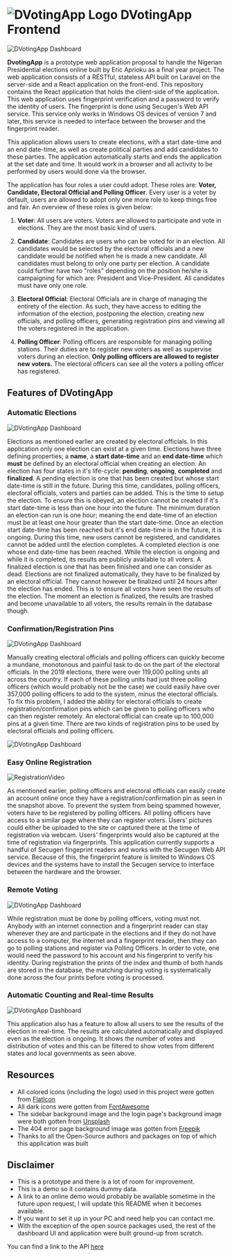 # ![DVotingApp Logo](http://dneoagency.org/dvotingappassets/logo4.png)  DVotingApp Frontend 
 
![DVotingApp Dashboard](http://dneoagency.org/dvotingappassets/SCREENSHOT1.PNG)

**DvotingApp** is a prototype web application proposal to handle the Nigerian Presidential elections online built by Eric Aprioku as a final year project. The web application consists of a RESTful, stateless API built on Laravel on the server-side and a React application on the front-end. This repository contains the React application that holds the client-side of the application. This web application uses fingerprint verification and a password to verify the identity of users. The fingerprint is done using Secugen's Web API service. This service only works in Windows OS devices of version 7 and later, this service is needed to interface between the browser and the fingerprint reader.

This application allows users to create elections, with a start date-time and an end date-time, as well as create political parties and add candidates to these parties. The application automatically starts and ends the application at the set date and time. It would work in a browser and all activity to be performed by users would done via the browser.

The application has four roles a user could adopt. These roles are: **Voter, Candidate, Electoral Official and Polling Officer**. Every user is a voter by default, users are allowed to adopt only one more role to keep things free and fair.  An overview of these roles is given below:

1. **Voter**: All users are voters. Voters are allowed to participate and vote in elections. They are the most basic kind of users.

1. **Candidate**: Candidates are users who can be voted for in an election. All candidates would be selected by the electoral officials and a new candidate would be notified when he is made a new candidate. All candidates must belong to only one party per election. A candidate could further have two "roles" depending on the position he/she is campaigning for which are: President and Vice-President. All candidates must have only one role.

1. **Electoral Official**: Electoral Officials are in charge of managing the entirety of the election. As such, they have access to editing the information of the election, postponing the election, creating new officials, and polling officers, generating registration pins and viewing all the voters registered in the application.

1. **Polling Officer**: Polling officers are responsible for managing polling stations. Their duties are to register new voters as well as supervise voters during an election. **Only polling officers are allowed to register new voters.** The electoral officers can see all the voters a polling officer has registered. 

## Features of DVotingApp

### Automatic Elections

![DVotingApp Dashboard](http://dneoagency.org/dvotingappassets/SCREENSHOT2.PNG)

Elections as mentioned earlier are created by electoral officials. In this application only one election can exist at a given time. Elections have three defining properties; a **name**, a **start date-time** and an **end date-time** which **must** be defined by an electoral official when creating an election. An election has four states in it's life-cycle: **pending**, **ongoing**, **completed** and **finalized**. 
A pending election is one that has been created but whose start date-time is still in the future. During this time, candidates, polling officers, electoral officials, voters and parties can be added. This is the time to setup the election. To ensure this is obeyed, an election cannot be created if it's start date-time is less than one hour into the future. The minimum duration an election can run is one hour; meaning the end date-time of an election must be at least one hour greater than the start date-time. 
Once an election start date-time has been reached but it's end date-time is in the future, it is ongoing. During this time, new users cannot be registered, and candidates cannot be added until the election completes. A completed election is one whose end date-time has been reached. While the election is ongoing and while it is completed, its results are publicly available to all voters. 
A finalized election is one that has been finished and one can consider as dead. Elections are not finalized automatically, they have to be finalized by an electoral official. They cannot however be finalized until 24 hours after the election has ended. This is to ensure all voters have seen the results of the election. The moment an election is finalized, the results are trashed and become unavailable to all voters, the results remain in the database though.

### Confirmation/Registration Pins

![DVotingApp Dashboard](http://dneoagency.org/dvotingappassets/SCREENSHOT3.PNG)

Manually creating electoral officials and polling officers can quickly become a mundane, monotonous and painful task to do on the part of the electoral officials. In the 2019 elections, there were over 119,000 polling units all across the country. If each of these polling units had just three polling officers (which would probably not be the case) we could easily have over 357,000 polling officers to add to the system, minus the electoral officials. To fix this problem, I added the ability for electoral officials to create registration/confirmation pins which can be  given to polling officers who can then register remotely. An electoral official can create up to 100,000 pins at a given time. There are two kinds of registration pins to be used by electoral officials and polling officers.

![DVotingApp Dashboard](http://dneoagency.org/dvotingappassets/SCREENSHOT4.PNG)

### Easy Online Registration

![RegistrationVideo](http://dneoagency.org/dvotingappassets/RegistrationFingeprints.gif)

As mentioned earlier, polling officers and electoral officials can easily create an account online once they have a registration/confirmation pin as seen in the snapshot above. To prevent the system from being spammed however, voters have to be registered by polling officers. All polling officers have access to a similar page where they can register voters. Users' pictures could either be uploaded to the site or captured there at the time of registration via webcam. Users' fingerprints would also be captured at the time of registration via fingerprints. This application currently supports a handful of Secugen fingeprint readers and works with the Secugen Web API service. Because of this, the fingerprint feature is limited to Windows OS devices and the systems have to install the Secugen service to interface between the hardware and the browser. 

### Remote Voting

![DVotingApp Dashboard](http://dneoagency.org/dvotingappassets/Voted.gif)

While registration must be done by polling officers, voting must not. Anybody with an internet connection and a fingerprint reader can stay wherever they are and participate in the elections and if they do not have access to a computer, the internet and a fingerprint reader, then they can go to polling stations and register via Polling Officers. In order to vote, one would need the password to his account and his fingerprint to verify his identity. During registration the prints of the index and thumb of both hands are stored in the database, the matching during voting is systematically done across the four prints before voting is processed.

### Automatic Counting and Real-time Results

![DVotingApp Dashboard](http://dneoagency.org/dvotingappassets/DVotingApp_ElectionResults-Googl.gif)

This application also has a feature to allow all users to see the results of the election in real-time. The results are calculated automatically and displayed even as the election is ongoing. It shows the number of votes and distribution of votes and this can be filtered to show votes from different states and local governments as seen above.

## Resources

* All colored icons (including the logo) used in this project were gotten from [FlatIcon](http://flaticon.com)
* All dark icons were gotten from [FontAwesome](http://fontawesome.com)
* The sidebar background image and the login page's background image were both gotten from [Unsplash](http://unsplash.com)
* The 404 error page background image was gotten from [Freepik](http://freepik.com)
* Thanks to all the Open-Source authors and packages on top of which this application was built

## Disclaimer
* This is a prototype and there is a lot of room for improvement.
* This is a demo so it contains dummy data.
* A link to an online demo would probably be available sometime in the future upon request, I will update this README when it becomes available.
* If you want to set it up in your PC and need help you can contact me.
* With the exception of the open source packages used, the rest of the dashboard UI and application were built ground-up from scratch.


You can find a link to the API [here](http://github.com/EricMcWinNEr/DVotingAPI)






